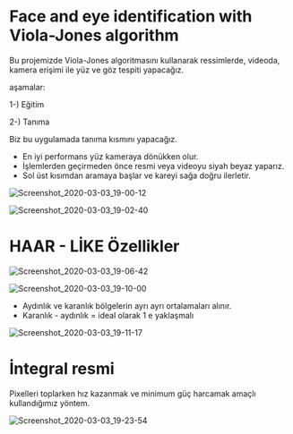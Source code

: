 # Face and eye identification with Viola-Jones algorithm

Bu projemizde Viola-Jones algoritmasını kullanarak ressimlerde, videoda, kamera erişimi ile yüz ve göz tespiti yapacağız.

aşamalar:

1-) Eğitim

2-) Tanıma 

Biz bu uygulamada tanıma kısmını yapacağız.

* En iyi performans yüz kameraya dönükken olur.
* İşlemlerden geçirmeden önce resmi veya videoyu siyah beyaz yaparız.
* Sol üst kısımdan aramaya başlar ve kareyi sağa doğru ilerletir.

![Screenshot_2020-03-03_19-00-12](https://user-images.githubusercontent.com/54184905/75805520-0c877100-5d93-11ea-8fd7-6fc31953c503.png)

![Screenshot_2020-03-03_19-02-40](https://user-images.githubusercontent.com/54184905/75805818-8f103080-5d93-11ea-8258-116f36031bfb.png)


# HAAR - LİKE Özellikler

![Screenshot_2020-03-03_19-06-42](https://user-images.githubusercontent.com/54184905/75805935-ced71800-5d93-11ea-95aa-692151a54f73.png)

![Screenshot_2020-03-03_19-10-00](https://user-images.githubusercontent.com/54184905/75806137-28d7dd80-5d94-11ea-9160-b493ae18b136.png)


* Aydınlık ve karanlık bölgelerin ayrı ayrı ortalamaları alınır.
* Karanlık - aydınlık = ideal olarak 1 e yaklaşmalı

![Screenshot_2020-03-03_19-11-17](https://user-images.githubusercontent.com/54184905/75806204-4c9b2380-5d94-11ea-822a-d762f64f126f.png)

# İntegral resmi

Pixelleri toplarken hız kazanmak ve minimum güç harcamak amaçlı kullandığımız yöntem.

![Screenshot_2020-03-03_19-23-54](https://user-images.githubusercontent.com/54184905/75806504-d6e38780-5d94-11ea-9304-b0eebd32a3e8.png)




